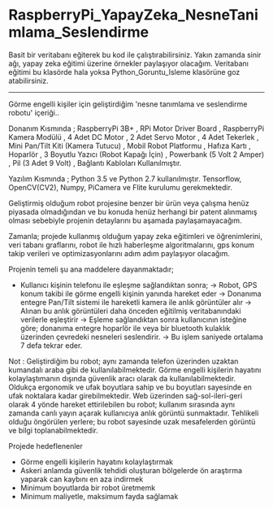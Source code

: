 # RaspberryPi_YapayZeka_NesneTanimlama_Seslendirme

Basit bir veritabanı eğiterek bu kod ile çalıştırabilirsiniz. Yakın zamanda sinir ağı,
yapay zeka eğitimi üzerine örnekler paylaşıyor olacağım. Veritabanı eğitimi bu klasörde hala yoksa
Python_Goruntu_Isleme klasörüne goz atabilirsiniz.

__________________________________________________

Görme engelli kişiler için geliştirdiğim 'nesne tanımlama ve seslendirme robotu' içeriği..

Donanım Kısmında ; RaspberryPi 3B+ , RPi Motor Driver Board , RaspberryPi Kamera Modülü ,
4 Adet DC Motor , 2 Adet Servo Motor ,  4 Adet Tekerlek , Mini Pan/Tilt Kiti (Kamera Tutucu) ,
Mobil Robot Platformu , Hafıza Kartı , Hoparlör , 3 Boyutlu Yazıcı (Robot Kapağı İçin) ,
Powerbank (5 Volt 2 Amper) , Pil (3 Adet 9 Volt) , Bağlantı Kabloları Kullanılmıştır.

Yazılım Kısmında ; Python 3.5 ve Python 2.7 kullanılmıştır. Tensorflow, OpenCV(CV2), Numpy,
PiCamera ve Flite kurulumu gerekmektedir.

Geliştirmiş olduğum robot projesine benzer bir ürün veya çalışma henüz piyasada olmadığından ve
bu konuda henüz herhangi bir patent alınmamış olması sebebiyle projenin detaylarını bu aşamada
paylaşamayacağım.

Zamanla; projede kullanmış olduğum yapay zeka eğitimleri ve öğrenimlerini, veri tabanı graflarını,
robot ile hızlı haberleşme algoritmalarını, gps konum takip verileri ve optimizasyonlarını adım adım
paylaşıyor olacağım.

Projenin temeli şu ana maddelere dayanmaktadır;
- Kullanıcı kişinin telefonu ile eşleşme sağlandıktan sonra;
    -> Robot, GPS konum takibi ile görme engelli kişinin yanında hareket eder
    -> Donanıma entegre Pan/Tilt sistemi ile hareketli kamera ile anlık görüntüler alır
    -> Alınan bu anlık görüntüleri daha önceden eğitilmiş veritabanındaki verilerle eşleştirir
    -> Eşleme sağlandıktan sonra kullanıcının isteğine göre; donanıma entegre hoparlör ile veya bir bluetooth
       kulaklık üzerinden çevredeki nesneleri seslendirir.
    -> Bu işlem saniyede ortalama 7 defa tekrar eder.

Not : Geliştirdiğim bu robot; aynı zamanda telefon üzerinden uzaktan kumandalı araba gibi de kullanılabilmektedir.
Görme engelli kişilerin hayatını kolaylaştımanın dışında güvenlik aracı olarak da kullanılabilmektedir.
Oldukça ergonomik ve ufak boyutlara sahip ve bu boyutları sayesinde en ufak noktalara kadar girebilmektedir.
Web üzerinden sağ-sol-ileri-geri olarak 4 yönde hareket ettirilebilen bu robot; kullanım sırasında aynı zamanda
canlı yayın açarak kullanıcıya anlık görüntü sunmaktadır. Tehlikeli olduğu öngörülen yerlere; bu robot sayesinde
uzak mesafelerden görüntü ve bilgi toplanabilmektedir.

Projede hedeflenenler
- Görme engelli kişilerin hayatını kolaylaştırmak
- Askeri anlamda güvenlik tehdidi oluşturan bölgelerde ön araştırma yaparak can kaybını en aza indirmek
- Minimum boyutlarda bir robot üretmemk
- Minimum maliyetle, maksimum fayda sağlamak
